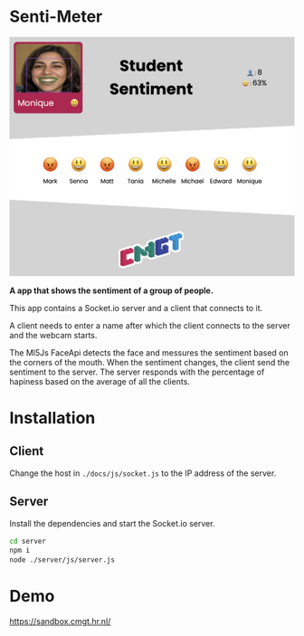 # Senti-Meter

![Screenshot of the app](screenshot-app.png)

**A app that shows the sentiment of a group of people.**

This app contains a Socket.io server and a client that connects to it.

A client needs to enter a name after which the client connects to the server and the webcam starts.

The Ml5Js FaceApi detects the face and messures the sentiment based on the corners of the mouth. When the sentiment changes, the client send the sentiment to the server. The server responds with the percentage of hapiness based on the average of all the clients.

# Installation

## Client

Change the host in `./docs/js/socket.js` to the IP address of the server.

## Server

Install the dependencies and start the Socket.io server.

```bash
cd server
npm i
node ./server/js/server.js
```

# Demo

https://sandbox.cmgt.hr.nl/
